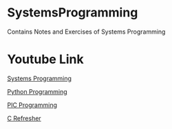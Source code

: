 # SystemsProgramming
Contains Notes and Exercises of Systems Programming 

# Youtube Link
[Systems Programming](https://www.youtube.com/playlist?list=PLhy9gU5W1fvUND_5mdpbNVHC1WCIaABbP)

[Python Programming](https://ocw.mit.edu/courses/6-0001-introduction-to-computer-science-and-programming-in-python-fall-2016/video_galleries/lecture-videos/)

[PIC Programming](https://www.youtube.com/playlist?list=PLKcjQ_UFkrd43P4lgzCot1hgiUu8onfaj)

[C Refresher](https://www.youtube.com/playlist?list=PL7B2bn3G_wfD8xy4lUaoItwwJ3zKlpuUe)